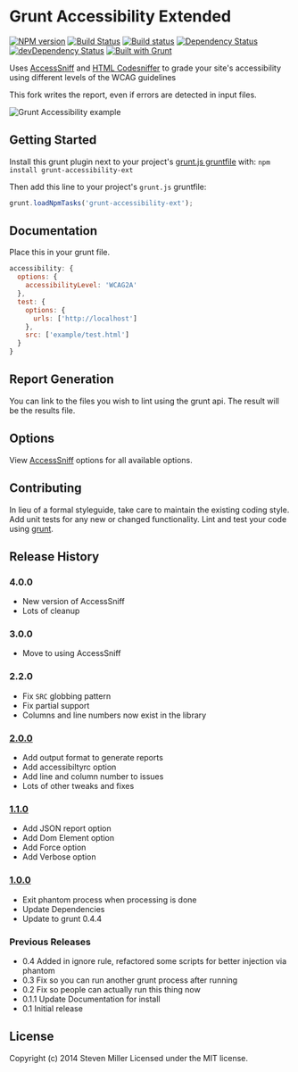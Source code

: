 # Grunt Accessibility Extended

[![NPM version](https://img.shields.io/npm/v/grunt-accessibility-ext.svg)](https://www.npmjs.com/package/grunt-accessibility-ext)
[![Build Status](https://travis-ci.org/prantlf/grunt-accessibility.svg?branch=master)](https://travis-ci.org/prantlf/grunt-accessibility)
[![Build status](https://ci.appveyor.com/api/projects/status/d22xg9fog68bift2?svg=true)](https://ci.appveyor.com/project/prantlf/grunt-accessibility)
[![Dependency Status](https://img.shields.io/david/prantlf/grunt-accessibility.svg)](https://david-dm.org/prantlf/grunt-accessibility)
[![devDependency Status](https://img.shields.io/david/dev/prantlf/grunt-accessibility.svg)](https://david-dm.org/prantlf/grunt-accessibility#info=devDependencies)
[![Built with Grunt](https://cdn.gruntjs.com/builtwith.svg)](http://gruntjs.com/)

Uses [AccessSniff](https://github.com/prantlf/AccessSniff) and [HTML Codesniffer](http://github.com/squizlabs/HTML_CodeSniffer) to grade your site's accessibility using different levels of the WCAG guidelines

This fork writes the report, even if errors are detected in input files.

![Grunt Accessibility example](https://raw.githubusercontent.com/prantlf/AccessSniff/master/img/example.png)


## Getting Started

Install this grunt plugin next to your project's [grunt.js gruntfile][getting_started] with: `npm install grunt-accessibility-ext`

Then add this line to your project's `grunt.js` gruntfile:

```js
grunt.loadNpmTasks('grunt-accessibility-ext');
```

[grunt]: http://gruntjs.com/
[getting_started]: http://gruntjs.com/getting-started


## Documentation

Place this in your grunt file.

```js
accessibility: {
  options: {
    accessibilityLevel: 'WCAG2A'
  },
  test: {
    options: {
      urls: ['http://localhost']
    },
    src: ['example/test.html']
  }
}
```

## Report Generation

You can link to the files you wish to lint using the grunt api. The result will be the results file.

## Options

View [AccessSniff](https://github.com/prantlf/AccessSniff) options for all available options.


## Contributing

In lieu of a formal styleguide, take care to maintain the existing coding style. Add unit tests for any new or changed functionality. Lint and test your code using [grunt][grunt].


## Release History

### 4.0.0
- New version of AccessSniff
- Lots of cleanup

### 3.0.0
- Move to using AccessSniff

### 2.2.0
- Fix `SRC` globbing pattern
- Fix partial support
- Columns and line numbers now exist in the library

### [2.0.0](https://github.com/yargalot/grunt-accessibility/issues?q=milestone%3A2.0+is%3Aclosed)
- Add output format to generate reports
- Add accessibiltyrc option
- Add line and column number to issues
- Lots of other tweaks and fixes

### [1.1.0](https://github.com/yargalot/grunt-accessibility/issues?milestone=3&page=1&state=closed)
- Add JSON report option
- Add Dom Element option
- Add Force option
- Add Verbose option

### [1.0.0](https://github.com/yargalot/grunt-accessibility/issues?milestone=2&state=closed)

- Exit phantom process when processing is done
- Update Dependencies
- Update to grunt 0.4.4

### Previous Releases

- 0.4 Added in ignore rule, refactored some scripts for better injection via phantom
- 0.3 Fix so you can run another grunt process after running
- 0.2 Fix so people can actually run this thing now
- 0.1.1 Update Documentation for install
- 0.1 Initial release


## License
Copyright (c) 2014 Steven Miller
Licensed under the MIT license.

